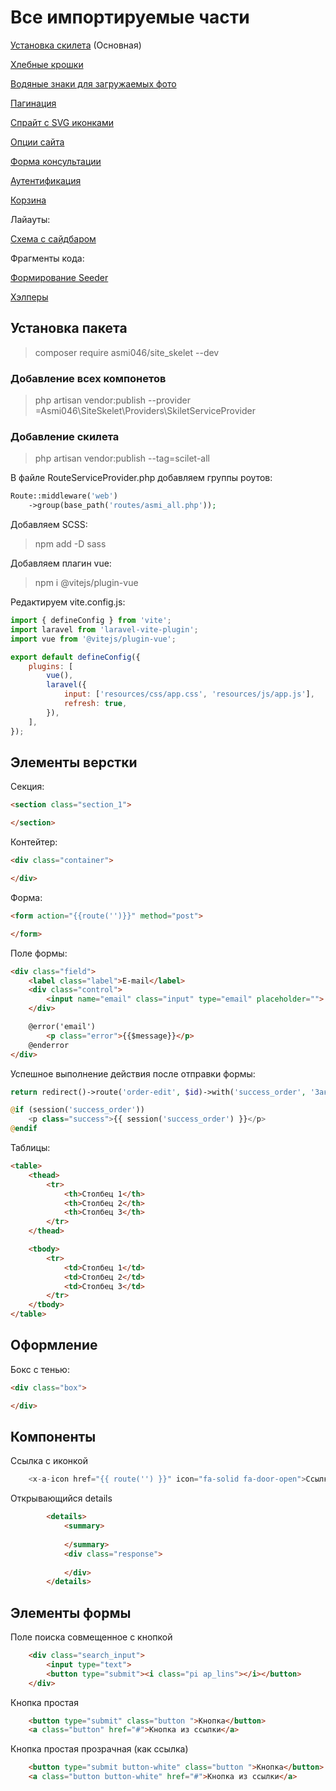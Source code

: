 # Все импортируемые части

[Установка скилета](#установка-пакета) (Основная)

[Хлебные крошки](breadcrumbs.md)

[Водяные знаки для загружаемых фото](water_mark.md)

[Пагинация](pagination_help.md)

[Спрайт с SVG иконками](icon_sprite.md)

[Опции сайта](site_options.md)

[Форма консультации](consultation_for.md)

[Аутентификация](autontification.md) 

[Корзина](bascet.md)

Лайауты:

[Схема с сайдбаром](sidebar_schem.md)

Фрагменты кода:

[Формирование Seeder](seeder_help.md)

[Хэлперы](helpers.md)


## Установка пакета
>composer require asmi046/site_skelet --dev

### Добавление всех компонетов
>php artisan vendor:publish --provider =Asmi046\SiteSkelet\Providers\SkiletServiceProvider

### Добавление скилета
>php artisan vendor:publish --tag=scilet-all 



В файле RouteServiceProvider.php добавляем группы роутов:

```php
Route::middleware('web')
    ->group(base_path('routes/asmi_all.php'));


```
Добавляем SCSS:

>npm add -D sass

Добавляем плагин vue:

>npm i @vitejs/plugin-vue

Редактируем vite.config.js:

```JavaScript
import { defineConfig } from 'vite';
import laravel from 'laravel-vite-plugin';
import vue from '@vitejs/plugin-vue';

export default defineConfig({
    plugins: [
        vue(),
        laravel({
            input: ['resources/css/app.css', 'resources/js/app.js'],
            refresh: true,
        }),
    ],
});

```

## Элементы верстки

Секция:
```html
<section class="section_1">

</section>
```


Контейтер:
```html
<div class="container">

</div>
```

Форма:
```html
<form action="{{route('')}}" method="post">

</form>
```

Поле формы:
```html
<div class="field">
    <label class="label">E-mail</label>
    <div class="control">
        <input name="email" class="input" type="email" placeholder="">
    </div>

    @error('email')
        <p class="error">{{$message}}</p>
    @enderror
</div>
```

Успешное выполнение действия после отправки формы:

```php
return redirect()->route('order-edit', $id)->with('success_order', 'Заказ сохранен сохранены');
```

```php
@if (session('success_order'))
    <p class="success">{{ session('success_order') }}</p>
@endif
```


Таблицы:

```html
<table>
    <thead>
        <tr>
            <th>Столбец 1</th>
            <th>Столбец 2</th>
            <th>Столбец 3</th>
        </tr>
    </thead>

    <tbody>
        <tr>
            <td>Столбец 1</td>
            <td>Столбец 2</td>
            <td>Столбец 3</td>
        </tr>
    </tbody>
</table>
```

## Оформление

Бокс с тенью:
```html
<div class="box">

</div>
```
 

## Компоненты

Ссылка с иконкой

```php
    <x-a-icon href="{{ route('') }}" icon="fa-solid fa-door-open">Ссылка</x-a-icon>
```

Открывающийся details 

```html
        <details>
            <summary>
            
            </summary>
            <div class="response">
     
            </div>
        </details>
```

## Элементы формы

Поле поиска совмещенное с кнопкой

```html
    <div class="search_input">
        <input type="text">
        <button type="submit"><i class="pi ap_lins"></i></button>
    </div>
```

Кнопка простая

```html
    <button type="submit" class="button ">Кнопка</button>
    <a class="button" href="#">Кнопка из ссылки</a>
```

Кнопка простая прозрачная (как ссылка)

```html
    <button type="submit button-white" class="button ">Кнопка</button>
    <a class="button button-white" href="#">Кнопка из ссылки</a>
```


